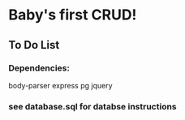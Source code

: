 # Baby's first CRUD!
## To Do List

###  Dependencies:
body-parser
express
pg
jquery

### see database.sql for databse instructions